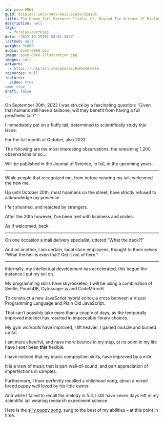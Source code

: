 ```yaml
---
id: poem-0968
guid: d51a1ad7-10c9-4ad9-8e1c-51e997d2a196
title: The Human Tail Research Trials; Or, Beyond The Science Of Biology
description: null
tags:
  - furkies-purrkies
date: '2022-10-25T01:54:01.347Z'
lastmod: null
weight: 96800
audio: poem-0968.mp3
image: poem-0968-illustration.jpg
images: null
artwork:
  - https://unsplash.com/photos/HwMxe5F6KtA
resources: null
features:
  video: true
raw: true
draft: false
---
```


On September 30th, 2022 I was struck by a fascinating question:
"Given that humans still have a tailbone, will they benefit from having a full prosthetic  tail?”

I immediately put on a fluffy tail,
determined to scientifically study this issue.

For the full month of October,
also 2022.

The following are the most interesting observations,
the remaining 1,200 observations or so…

Will be published in the Journal of Science,
in full, in the upcoming years.

---

While people that recognized me,
from before wearing my tail, welcomed the new me.

Up until October 20th, most hoomans on the street,
have strictly refused to acknowledge my presence.

I felt shunned,
and rejected by strangers.

After the 20th however,
I've been met with kindness and smiles.

As if welcomed,
back

---

On one occasion a mail delivery specialist,
uttered “What the dack?!”

And on another, I am certain, local store employees,
thought to them selves “What the hell is even that? Get it out of here.”

---

Internally, my intellectual development has accelerated,
this begun the instance I put my tail on.

My programming skills have skyrocketed,
I will be using a combination of Svelte, PouchDB, Cytoscape-js and CodeMirror6.

To construct a new JavaScript hybrid editor,
a cross between a Visual Programming Language and Plain Old JavaScript.

That can’t possibly take more than a couple of days,
as the temporally improved intellect has resulted in impeccable library choices.

My gym workouts have improved,
I lift heavier, I gained muscle and burned up fat.

I am more cheerful, and have more bounce in my step,
at no point in my life have I ever been __this__ flexible.

I have noticed that my music composition skills,
have improved by a mile.

It is a view of music that is part wall-of-sound,
and part appreciation of imperfections in samples.

Furthermore, I have perfectly recalled a childhood song,
about a mixed breed puppy well loved by his little owner.

And while I failed to recall the melody in full,
I still have seven days left in my scientific tail wearing research experiment science.

Here is the [silly puppy song][1],
sung to the best of my abilities – at this point in time.

[1]: files/kundel-bury.mp3
